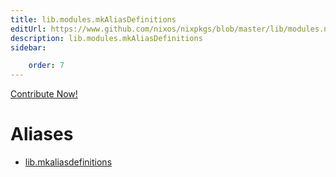 ```yaml
---
title: lib.modules.mkAliasDefinitions
editUrl: https://www.github.com/nixos/nixpkgs/blob/master/lib/modules.nix#L1071C37
description: lib.modules.mkAliasDefinitions
sidebar:

    order: 7
---
```


<a href="https://www.github.com/nixos/nixpkgs/blob/master/lib/modules.nix#L1071C37">Contribute Now!</a>


# Aliases

- [lib.mkaliasdefinitions](/nix-doc-comments/reference/lib/lib-mkaliasdefinitions)


